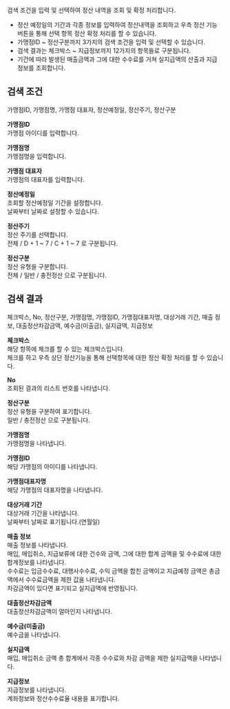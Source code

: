 검색 조건을 입력 및 선택하여 정산 내역을 조회 및 확정 처리합니다.

- 정산 예정일의 기간과 각종 정보를 입력하여 정산내역을 조회하고 우측 정산 기능 버튼을 통해 선택 항목 정산 확정 처리를 할 수 있습니다.
- 가맹점ID ~ 정산구분까지 3가지의 검색 조건을 입력 및 선택할 수 있습니다.
- 검색 결과는 체크박스 ~ 지급정보까지 12가지의 항목들로 구분됩니다.
- 기간에 따라 발생된 매출금액과 그에 대한 수수료를 거쳐 실지급액의 산출과 지급 정보를 조회합니다.

## 검색 조건
가맹점ID, 가맹점명, 가맹점 대표자, 정산예정일, 정산주기, 정산구분

**가맹점ID**
<br>가맹점 아이디를 입력합니다.

**가맹점명**
<br>가맹점명을 입력합니다.

**가맹점 대표자**
<br>가맹점의 대표자를 입력합니다.

**정산예정일**
<br>조회할 정산예정일 기간을 설정합니다.
<br>날짜부터 날짜로 설정할 수 있습니다.

**정산주기**
<br>정산 주기를 선택합니다.
<br>전체 / D + 1 ~ 7 / C + 1 ~ 7 로 구분됩니다.

**정산구분**
<br>정산 유형을 구분합니다.
<br>전체 / 일반 / 충전정산 으로 구분됩니다.

## 검색 결과
체크박스, No, 정산구분, 가맹점명, 가맹점ID, 가맹점대표자명, 대상거래 기간, 매출 정보, 대출정산차감금액, 예수금(미출금), 실지급액, 지급정보

**체크박스**
<br>해당 항목에 체크를 할 수 있는 체크박스입니다.
<br>체크를 하고 우측 상단 정산기능을 통해 선택항목에 대한 정산 확정 처리를 할 수 있습니다.

**No**
<br>조회된 결과의 리스트 번호를 나타냅니다.

**정산구분**
<br>정산 유형을 구분하여 표기합니다.
<br>일반 / 충전정산 으로 구분됩니다.

**가맹점명**
<br>가맹점명을 나타냅니다.

**가맹점ID**
<br>해당 가맹점의 아이디를 나타냅니다.

**가맹점대표자명**
<br>해당 가맹점의 대표자명을 나타냅니다.

**대상거래 기간**
<br>대상거래 기간을 나타냅니다.
<br>날짜부터 날짜로 표기됩니다.(연월일)

**매출 정보**
<br>매출 정보를 나타냅니다.
<br>매입, 매입취소, 지급보류에 대한 건수와 금액, 그에 대한 합계 금액을 및 수수료에 대한 합계정보를 나타냅니다.
<br>수수료는 입금수수료, 대행사수수료, 수익 금액을 합친 금액이고 지급예정 금액은 총금액에서 수수료금액을 제한 값을 나타냅니다.
<br>차감금액이 있다면 표기되고 실지급액에 반영됩니다.

**대출정산차감금액**
<br>대출정산차감금액이 얼마인지 나타냅니다.

**예수금(미출금)**
<br>예수금을 나타냅니다.

**실지급액**
<br>매입, 매입취소 금액 총 합계에서 각종 수수료와 차감 금액을 제한 실지급액을 나타냅니다.

**지급정보**
<br>지급정보를 나타냅니다.
<br>계좌정보와 정산수수료율 내용을 표기합니다.
